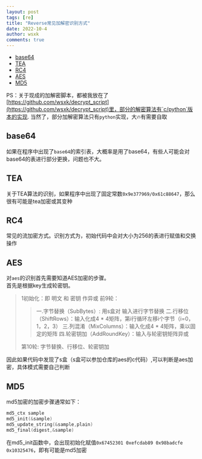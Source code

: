 ```yaml
---
layout: post
tags: [re]
title: "Reverse常见加解密识别方式"
date: 2022-10-4
author: wsxk
comments: true
---
```


- [base64<br>](#base64)
- [TEA<br>](#tea)
- [RC4<br>](#rc4)
- [AES<br>](#aes)
- [MD5<br>](#md5)

PS：关于现成的加解密脚本，都被我放在了[https://github.com/wsxk/decrypt_script](https://github.com/wsxk/decrypt_script)里，部分的解密算法有`c/python`版本的实现.
当然了，部分加解密算法只有`python`实现，大🔥有需要自取<br>

## base64<br>
如果在程序中出现了`base64`的索引表，大概率是用了base64，有些人可能会对base64的表进行部分更换，问题也不大。<br>

## TEA<br>
关于TEA算法的识别，如果程序中出现了固定常数`0x9e377969/0x61c88647`，那么很有可能是tea加密或其变种

## RC4<br>
常见的流加密方式。识别方式为，初始代码中会对大小为256的表进行赋值和交换操作<br>

## AES<br>
对`aes`的识别首先需要知道AES加密的步骤。<br>
首先是根据key生成轮密钥。
> 1初始化：即 明文 和 密钥 作异或
> 前9轮：
> > 一.字节替换（SubBytes）: 用s盒对 输入进行字节替换
> > 二.行移位（ShiftRows）：输入化成4 * 4矩阵，第i行循环左移i个字节（i=0，1，2，3）
> > 三.列混淆（MixColumns）：输入化成4 * 4矩阵，乘以固定的矩阵
> > 四.轮密钥加（AddRoundKey）：输入与轮密钥矩阵异或
> 
> 第10轮: 字节替换、行移位、轮密钥加

因此如果代码中发现了s盒（s盒可以参加仓库的aes的c代码）,可以判断是aes加密，具体模式需要自己判断<br>

## MD5<br>
md5加密的加密步骤通常如下：<br>
```c
md5_ctx sample
md5_init(&sample)
md5_update_string(&sample,plain)
md5_final(digest,&sample)
```
在md5_init函数中，会出现初始化赋值`0x67452301 0xefcdab89 0x98badcfe 0x10325476`，即有可能是md5加密